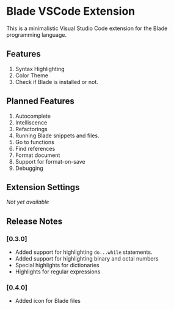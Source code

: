 # Blade VSCode Extension

This is a minimalistic Visual Studio Code extension for the Blade programming language.


## Features

1. Syntax Highlighting
2. Color Theme
3. Check if Blade is installed or not.


## Planned Features

1. Autocomplete
2. Intelliscence
3. Refactorings
4. Running Blade snippets and files.
5. Go to functions
6. Find references
7. Format document
8. Support for format-on-save
9. Debugging


## Extension Settings

<em>Not yet available</em>

## Release Notes

### [0.3.0]

- Added support for highlighting `do...while` statements.
- Added support for highlighting binary and octal numbers
- Special highlights for dictionaries
- Highlights for regular expressions

### [0.4.0]

- Added icon for Blade files